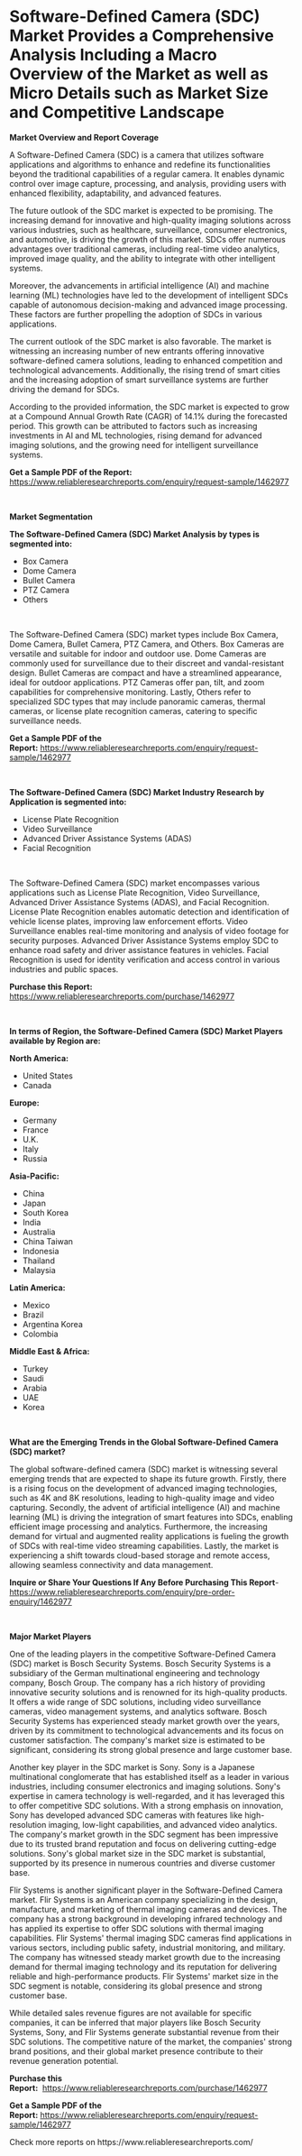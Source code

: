 <p><h1>Software-Defined Camera (SDC) Market Provides a Comprehensive Analysis Including a Macro Overview of the Market as well as Micro Details such as Market Size and Competitive Landscape</h1></p><p><strong>Market Overview and Report Coverage</strong></p>
<p><p>A Software-Defined Camera (SDC) is a camera that utilizes software applications and algorithms to enhance and redefine its functionalities beyond the traditional capabilities of a regular camera. It enables dynamic control over image capture, processing, and analysis, providing users with enhanced flexibility, adaptability, and advanced features.</p><p>The future outlook of the SDC market is expected to be promising. The increasing demand for innovative and high-quality imaging solutions across various industries, such as healthcare, surveillance, consumer electronics, and automotive, is driving the growth of this market. SDCs offer numerous advantages over traditional cameras, including real-time video analytics, improved image quality, and the ability to integrate with other intelligent systems.</p><p>Moreover, the advancements in artificial intelligence (AI) and machine learning (ML) technologies have led to the development of intelligent SDCs capable of autonomous decision-making and advanced image processing. These factors are further propelling the adoption of SDCs in various applications.</p><p>The current outlook of the SDC market is also favorable. The market is witnessing an increasing number of new entrants offering innovative software-defined camera solutions, leading to enhanced competition and technological advancements. Additionally, the rising trend of smart cities and the increasing adoption of smart surveillance systems are further driving the demand for SDCs.</p><p>According to the provided information, the SDC market is expected to grow at a Compound Annual Growth Rate (CAGR) of 14.1% during the forecasted period. This growth can be attributed to factors such as increasing investments in AI and ML technologies, rising demand for advanced imaging solutions, and the growing need for intelligent surveillance systems.</p></p>
<p><strong>Get a Sample PDF of the Report:</strong> <a href="https://www.reliableresearchreports.com/enquiry/request-sample/1462977">https://www.reliableresearchreports.com/enquiry/request-sample/1462977</a></p>
<p>&nbsp;</p>
<p><strong>Market Segmentation</strong></p>
<p><strong>The Software-Defined Camera (SDC) Market Analysis by types is segmented into:</strong></p>
<p><ul><li>Box Camera</li><li>Dome Camera</li><li>Bullet Camera</li><li>PTZ Camera</li><li>Others</li></ul></p>
<p>&nbsp;</p>
<p><p>The Software-Defined Camera (SDC) market types include Box Camera, Dome Camera, Bullet Camera, PTZ Camera, and Others. Box Cameras are versatile and suitable for indoor and outdoor use. Dome Cameras are commonly used for surveillance due to their discreet and vandal-resistant design. Bullet Cameras are compact and have a streamlined appearance, ideal for outdoor applications. PTZ Cameras offer pan, tilt, and zoom capabilities for comprehensive monitoring. Lastly, Others refer to specialized SDC types that may include panoramic cameras, thermal cameras, or license plate recognition cameras, catering to specific surveillance needs.</p></p>
<p><strong>Get a Sample PDF of the Report:</strong>&nbsp;<a href="https://www.reliableresearchreports.com/enquiry/request-sample/1462977">https://www.reliableresearchreports.com/enquiry/request-sample/1462977</a></p>
<p>&nbsp;</p>
<p><strong>The Software-Defined Camera (SDC) Market Industry Research by Application is segmented into:</strong></p>
<p><ul><li>License Plate Recognition</li><li>Video Surveillance</li><li>Advanced Driver Assistance Systems (ADAS)</li><li>Facial Recognition</li></ul></p>
<p>&nbsp;</p>
<p><p>The Software-Defined Camera (SDC) market encompasses various applications such as License Plate Recognition, Video Surveillance, Advanced Driver Assistance Systems (ADAS), and Facial Recognition. License Plate Recognition enables automatic detection and identification of vehicle license plates, improving law enforcement efforts. Video Surveillance enables real-time monitoring and analysis of video footage for security purposes. Advanced Driver Assistance Systems employ SDC to enhance road safety and driver assistance features in vehicles. Facial Recognition is used for identity verification and access control in various industries and public spaces.</p></p>
<p><strong>Purchase this Report:</strong>&nbsp; <a href="https://www.reliableresearchreports.com/purchase/1462977">https://www.reliableresearchreports.com/purchase/1462977</a></p>
<p>&nbsp;</p>
<p><strong>In terms of Region, the Software-Defined Camera (SDC) Market Players available by Region are:</strong></p>
<p>
    <p> <strong> North America: </strong>
        <ul>
            <li>United States</li>
            <li>Canada</li>
        </ul>
        </p> 
    <p> <strong> Europe: </strong>
        <ul>
            <li>Germany</li>
            <li>France</li>
            <li>U.K.</li>
            <li>Italy</li>
            <li>Russia</li>
        </ul>
        </p> 
    <p> <strong> Asia-Pacific: </strong>
        <ul>
            <li>China</li>
            <li>Japan</li>
            <li>South Korea</li>
            <li>India</li>
            <li>Australia</li>
            <li>China Taiwan</li>
            <li>Indonesia</li>
            <li>Thailand</li>
            <li>Malaysia</li>
        </ul>
        </p> 
    <p> <strong> Latin America: </strong>
        <ul>
            <li>Mexico</li>
            <li>Brazil</li>
            <li>Argentina Korea</li>
            <li>Colombia</li>
        </ul>
        </p> 
    <p> <strong> Middle East & Africa: </strong>
        <ul>
            <li>Turkey</li>
            <li>Saudi</li>
            <li>Arabia</li>
            <li>UAE</li>
            <li>Korea</li>
        </ul>
    </p>
    </p>
<p>&nbsp;</p>
<p><strong>What are the Emerging Trends in the Global Software-Defined Camera (SDC) market?</strong></p>
<p><p>The global software-defined camera (SDC) market is witnessing several emerging trends that are expected to shape its future growth. Firstly, there is a rising focus on the development of advanced imaging technologies, such as 4K and 8K resolutions, leading to high-quality image and video capturing. Secondly, the advent of artificial intelligence (AI) and machine learning (ML) is driving the integration of smart features into SDCs, enabling efficient image processing and analytics. Furthermore, the increasing demand for virtual and augmented reality applications is fueling the growth of SDCs with real-time video streaming capabilities. Lastly, the market is experiencing a shift towards cloud-based storage and remote access, allowing seamless connectivity and data management.</p></p>
<p><strong>Inquire or Share Your Questions If Any Before Purchasing This Report</strong>- <a href="https://www.reliableresearchreports.com/enquiry/pre-order-enquiry/1462977">https://www.reliableresearchreports.com/enquiry/pre-order-enquiry/1462977</a></p>
<p>&nbsp;</p>
<p><strong>Major Market Players</strong></p>
<p><p>One of the leading players in the competitive Software-Defined Camera (SDC) market is Bosch Security Systems. Bosch Security Systems is a subsidiary of the German multinational engineering and technology company, Bosch Group. The company has a rich history of providing innovative security solutions and is renowned for its high-quality products. It offers a wide range of SDC solutions, including video surveillance cameras, video management systems, and analytics software. Bosch Security Systems has experienced steady market growth over the years, driven by its commitment to technological advancements and its focus on customer satisfaction. The company's market size is estimated to be significant, considering its strong global presence and large customer base.</p><p>Another key player in the SDC market is Sony. Sony is a Japanese multinational conglomerate that has established itself as a leader in various industries, including consumer electronics and imaging solutions. Sony's expertise in camera technology is well-regarded, and it has leveraged this to offer competitive SDC solutions. With a strong emphasis on innovation, Sony has developed advanced SDC cameras with features like high-resolution imaging, low-light capabilities, and advanced video analytics. The company's market growth in the SDC segment has been impressive due to its trusted brand reputation and focus on delivering cutting-edge solutions. Sony's global market size in the SDC market is substantial, supported by its presence in numerous countries and diverse customer base.</p><p>Flir Systems is another significant player in the Software-Defined Camera market. Flir Systems is an American company specializing in the design, manufacture, and marketing of thermal imaging cameras and devices. The company has a strong background in developing infrared technology and has applied its expertise to offer SDC solutions with thermal imaging capabilities. Flir Systems' thermal imaging SDC cameras find applications in various sectors, including public safety, industrial monitoring, and military. The company has witnessed steady market growth due to the increasing demand for thermal imaging technology and its reputation for delivering reliable and high-performance products. Flir Systems' market size in the SDC segment is notable, considering its global presence and strong customer base.</p><p>While detailed sales revenue figures are not available for specific companies, it can be inferred that major players like Bosch Security Systems, Sony, and Flir Systems generate substantial revenue from their SDC solutions. The competitive nature of the market, the companies' strong brand positions, and their global market presence contribute to their revenue generation potential.</p></p>
<p><strong>Purchase this Report:</strong>&nbsp;&nbsp;<a href="https://www.reliableresearchreports.com/purchase/1462977">https://www.reliableresearchreports.com/purchase/1462977</a></p>
<p></p>
<p><strong>Get a Sample PDF of the Report:</strong>&nbsp;<a href="https://www.reliableresearchreports.com/enquiry/request-sample/1462977">https://www.reliableresearchreports.com/enquiry/request-sample/1462977</a></p>
<p>Check more reports on https://www.reliableresearchreports.com/</p>